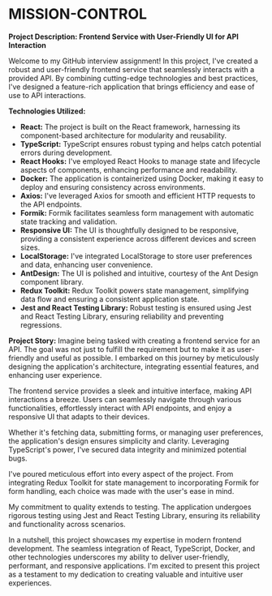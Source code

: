 # MISSION-CONTROL
**Project Description: Frontend Service with User-Friendly UI for API Interaction**

Welcome to my GitHub interview assignment! In this project, I've created a robust and user-friendly frontend service that seamlessly interacts with a provided API. By combining cutting-edge technologies and best practices, I've designed a feature-rich application that brings efficiency and ease of use to API interactions. 

**Technologies Utilized:**
- **React:** The project is built on the React framework, harnessing its component-based architecture for modularity and reusability.
- **TypeScript:** TypeScript ensures robust typing and helps catch potential errors during development.
- **React Hooks:** I've employed React Hooks to manage state and lifecycle aspects of components, enhancing performance and readability.
- **Docker:** The application is containerized using Docker, making it easy to deploy and ensuring consistency across environments.
- **Axios:** I've leveraged Axios for smooth and efficient HTTP requests to the API endpoints.
- **Formik:** Formik facilitates seamless form management with automatic state tracking and validation.
- **Responsive UI:** The UI is thoughtfully designed to be responsive, providing a consistent experience across different devices and screen sizes.
- **LocalStorage:** I've integrated LocalStorage to store user preferences and data, enhancing user convenience.
- **AntDesign:** The UI is polished and intuitive, courtesy of the Ant Design component library.
- **Redux Toolkit:** Redux Toolkit powers state management, simplifying data flow and ensuring a consistent application state.
- **Jest and React Testing Library:** Robust testing is ensured using Jest and React Testing Library, ensuring reliability and preventing regressions.

**Project Story:**
Imagine being tasked with creating a frontend service for an API. The goal was not just to fulfill the requirement but to make it as user-friendly and useful as possible. I embarked on this journey by meticulously designing the application's architecture, integrating essential features, and enhancing user experience.

The frontend service provides a sleek and intuitive interface, making API interactions a breeze. Users can seamlessly navigate through various functionalities, effortlessly interact with API endpoints, and enjoy a responsive UI that adapts to their devices.

Whether it's fetching data, submitting forms, or managing user preferences, the application's design ensures simplicity and clarity. Leveraging TypeScript's power, I've secured data integrity and minimized potential bugs.

I've poured meticulous effort into every aspect of the project. From integrating Redux Toolkit for state management to incorporating Formik for form handling, each choice was made with the user's ease in mind.

My commitment to quality extends to testing. The application undergoes rigorous testing using Jest and React Testing Library, ensuring its reliability and functionality across scenarios.

In a nutshell, this project showcases my expertise in modern frontend development. The seamless integration of React, TypeScript, Docker, and other technologies underscores my ability to deliver user-friendly, performant, and responsive applications. I'm excited to present this project as a testament to my dedication to creating valuable and intuitive user experiences.
